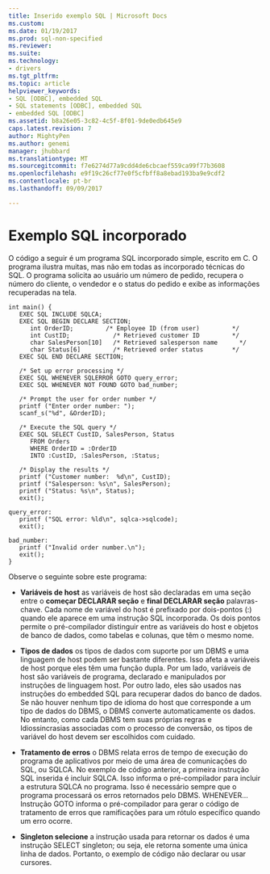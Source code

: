 ```yaml
---
title: Inserido exemplo SQL | Microsoft Docs
ms.custom: 
ms.date: 01/19/2017
ms.prod: sql-non-specified
ms.reviewer: 
ms.suite: 
ms.technology:
- drivers
ms.tgt_pltfrm: 
ms.topic: article
helpviewer_keywords:
- SQL [ODBC], embedded SQL
- SQL statements [ODBC], embedded SQL
- embedded SQL [ODBC]
ms.assetid: b8a26e05-3c82-4c5f-8f01-9de0edb645e9
caps.latest.revision: 7
author: MightyPen
ms.author: genemi
manager: jhubbard
ms.translationtype: MT
ms.sourcegitcommit: f7e6274d77a9cdd4de6cbcaef559ca99f77b3608
ms.openlocfilehash: e9f19c26cf77e0f5cfbff8a8ebad193ba9e9cdf2
ms.contentlocale: pt-br
ms.lasthandoff: 09/09/2017

---
```

# <a name="embedded-sql-example"></a>Exemplo SQL incorporado
O código a seguir é um programa SQL incorporado simple, escrito em C. O programa ilustra muitas, mas não em todas as incorporado técnicas do SQL. O programa solicita ao usuário um número de pedido, recupera o número do cliente, o vendedor e o status do pedido e exibe as informações recuperadas na tela.  
  
```  
int main() {  
   EXEC SQL INCLUDE SQLCA;  
   EXEC SQL BEGIN DECLARE SECTION;  
      int OrderID;         /* Employee ID (from user)         */  
      int CustID;            /* Retrieved customer ID         */  
      char SalesPerson[10]   /* Retrieved salesperson name      */  
      char Status[6]         /* Retrieved order status        */  
   EXEC SQL END DECLARE SECTION;  
  
   /* Set up error processing */  
   EXEC SQL WHENEVER SQLERROR GOTO query_error;  
   EXEC SQL WHENEVER NOT FOUND GOTO bad_number;  
  
   /* Prompt the user for order number */  
   printf ("Enter order number: ");  
   scanf_s("%d", &OrderID);  
  
   /* Execute the SQL query */  
   EXEC SQL SELECT CustID, SalesPerson, Status  
      FROM Orders  
      WHERE OrderID = :OrderID  
      INTO :CustID, :SalesPerson, :Status;  
  
   /* Display the results */  
   printf ("Customer number:  %d\n", CustID);  
   printf ("Salesperson: %s\n", SalesPerson);  
   printf ("Status: %s\n", Status);  
   exit();  
  
query_error:  
   printf ("SQL error: %ld\n", sqlca->sqlcode);  
   exit();  
  
bad_number:  
   printf ("Invalid order number.\n");  
   exit();  
}  
```  
  
 Observe o seguinte sobre este programa:  
  
-   **Variáveis de host** as variáveis de host são declaradas em uma seção entre o **começar DECLARAR seção** e **final DECLARAR seção** palavras-chave. Cada nome de variável do host é prefixado por dois-pontos (:) quando ele aparece em uma instrução SQL incorporada. Os dois pontos permite o pré-compilador distinguir entre as variáveis do host e objetos de banco de dados, como tabelas e colunas, que têm o mesmo nome.  
  
-   **Tipos de dados** os tipos de dados com suporte por um DBMS e uma linguagem de host podem ser bastante diferentes. Isso afeta a variáveis de host porque eles têm uma função dupla. Por um lado, variáveis de host são variáveis de programa, declarado e manipulados por instruções de linguagem host. Por outro lado, eles são usados nas instruções do embedded SQL para recuperar dados do banco de dados. Se não houver nenhum tipo de idioma do host que corresponde a um tipo de dados do DBMS, o DBMS converte automaticamente os dados. No entanto, como cada DBMS tem suas próprias regras e Idiossincrasias associadas com o processo de conversão, os tipos de variável do host devem ser escolhidos com cuidado.  
  
-   **Tratamento de erros** o DBMS relata erros de tempo de execução do programa de aplicativos por meio de uma área de comunicações do SQL, ou SQLCA. No exemplo de código anterior, a primeira instrução SQL inserida é incluir SQLCA. Isso informa o pré-compilador para incluir a estrutura SQLCA no programa. Isso é necessário sempre que o programa processará os erros retornados pelo DBMS. WHENEVER... Instrução GOTO informa o pré-compilador para gerar o código de tratamento de erros que ramificações para um rótulo específico quando um erro ocorre.  
  
-   **Singleton selecione** a instrução usada para retornar os dados é uma instrução SELECT singleton; ou seja, ele retorna somente uma única linha de dados. Portanto, o exemplo de código não declarar ou usar cursores.
